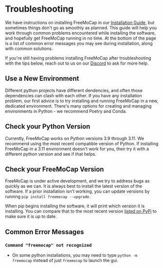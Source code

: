 # Troubleshooting

We have instructions on installing FreeMoCap in our [Installation Guide](installation.), but sometimes things don't go as smoothly as planned. This guide will help you work through common problems encountered while installing the software, and hopefully get FreeMoCap running in no time. At the bottom of the page is a list of common error messages you may see during installation, along with common solutions.

If you're still having problems installing FreeMoCap after troubleshooting with the tips below, reach out to us on our [Discord](https://discord.gg/j76UGWfEeA) to ask for more help.

## Use a New Environment
Different python projects have different dendencies, and often those dependencies can clash with each other. If you have any installation problem, our first advice is to try installing and running FreeMoCap in a new, dedicated environment. 
There's many options for creating and managing environments in Python - we recommend Poetry and Conda.

## Check your Python Version
Currently, FreeMoCap works on Python versions 3.9 through 3.11.  We recommend using the most recent compatible version of Python. If installing FreeMoCap in a 3.11 environment doesn't work for you, then try it with a different python version and see if that helps.

## Check your FreeMoCap Version
FreeMoCap is under active development, and we try to address bugs as quickly as we can. It is always best to install the latest version of the software. If a prior installation isn't working, you can update versions by running `pip install freemocap --upgrade`. 

When pip begins installing the software, it will print which version it is installing. You can compare that to the most recent version [listed on PyPi](https://pypi.org/project/freemocap/) to make sure it is up to date.

## Common Error Messages

### `Command "freemocap" not recognized`
- On some python installations, you may need to type `python -m freemocap` instead of just `freemocap` to launch the gui.